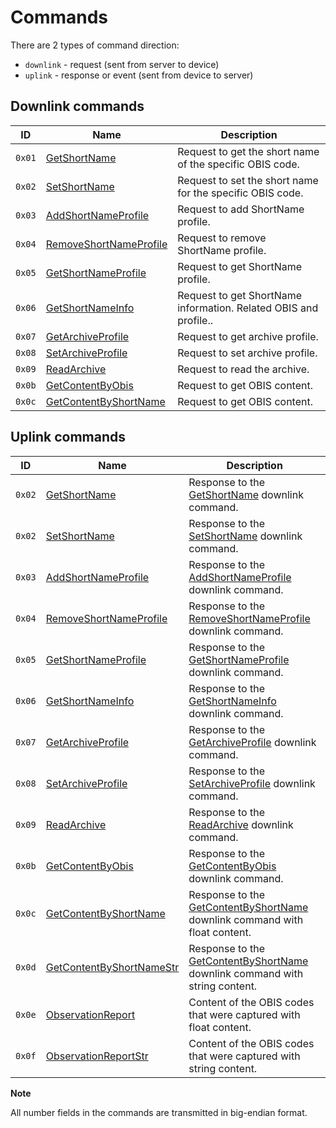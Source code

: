 # Commands

There are 2 types of command direction:

- `downlink` - request (sent from server to device)
- `uplink` - response or event (sent from device to server)


## Downlink commands

| ID     | Name                                                          | Description                                                      |
| ------ | ------------------------------------------------------------- | ---------------------------------------------------------------- |
| `0x01` | [GetShortName](./GetShortName.md#request)                     | Request to get the short name of the specific OBIS code.         |
| `0x02` | [SetShortName](./SetShortName.md#request)                     | Request to set the short name for the specific OBIS code.        |
| `0x03` | [AddShortNameProfile](./AddShortNameProfile.md#request)       | Request to add ShortName profile.                                |
| `0x04` | [RemoveShortNameProfile](./RemoveShortNameProfile.md#request) | Request to remove ShortName profile.                             |
| `0x05` | [GetShortNameProfile](./GetShortNameProfile.md#request)       | Request to get ShortName profile.                                |
| `0x06` | [GetShortNameInfo](./GetShortNameInfo.md#request)             | Request to get ShortName information. Related OBIS and profile.. |
| `0x07` | [GetArchiveProfile](./GetArchiveProfile.md#request)           | Request to get archive profile.                                  |
| `0x08` | [SetArchiveProfile](./SetArchiveProfile.md#request)           | Request to set archive profile.                                  |
| `0x09` | [ReadArchive](./ReadArchive.md#request)                       | Request to read the archive.                                     |
| `0x0b` | [GetContentByObis](./GetContentByObis.md#request)             | Request to get OBIS content.                                     |
| `0x0c` | [GetContentByShortName](./GetContentByShortName.md#request)   | Request to get OBIS content.                                     |


## Uplink commands

| ID     | Name                                                            | Description                                                                                                       |
| ------ | --------------------------------------------------------------- | ----------------------------------------------------------------------------------------------------------------- |
| `0x02` | [GetShortName](./GetShortName#response)                         | Response to the [GetShortName](./GetShortName.md#request) downlink command.                                       |
| `0x02` | [SetShortName](./SetShortName#response)                         | Response to the [SetShortName](./SetShortName.md#request) downlink command.                                       |
| `0x03` | [AddShortNameProfile](./AddShortNameProfile#response)           | Response to the [AddShortNameProfile](./AddShortNameProfile.md#request) downlink command.                         |
| `0x04` | [RemoveShortNameProfile](./RemoveShortNameProfile#response)     | Response to the [RemoveShortNameProfile](./RemoveShortNameProfile.md#request) downlink command.                   |
| `0x05` | [GetShortNameProfile](./GetShortNameProfile#response)           | Response to the [GetShortNameProfile](./GetShortNameProfile.md#request) downlink command.                         |
| `0x06` | [GetShortNameInfo](./GetShortNameInfo#response)                 | Response to the [GetShortNameInfo](./GetShortNameInfo.md#request) downlink command.                               |
| `0x07` | [GetArchiveProfile](./GetArchiveProfile#response)               | Response to the [GetArchiveProfile](./GetArchiveProfile.md#request) downlink command.                             |
| `0x08` | [SetArchiveProfile](./SetArchiveProfile#response)               | Response to the [SetArchiveProfile](./SetArchiveProfile.md#request) downlink command.                             |
| `0x09` | [ReadArchive](./ReadArchive#response)                           | Response to the [ReadArchive](./ReadArchive.md#request) downlink command.                                         |
| `0x0b` | [GetContentByObis](./GetContentByObis#response)                 | Response to the [GetContentByObis](./GetContentByObis.md#request) downlink command.                               |
| `0x0c` | [GetContentByShortName](./GetContentByShortName#response)       | Response to the [GetContentByShortName](./GetContentByShortName.md#request) downlink command with float content.  |
| `0x0d` | [GetContentByShortNameStr](./GetContentByShortNameStr#response) | Response to the [GetContentByShortName](./GetContentByShortName.md#request) downlink command with string content. |
| `0x0e` | [ObservationReport](./uplink/ObservationReport.md)              | Content of the OBIS codes that were captured with float content.                                                  |
| `0x0f` | [ObservationReportStr](./uplink/ObservationReportStr.md)        | Content of the OBIS codes that were captured with string content.                                                 |

**Note**

All number fields in the commands are transmitted in big-endian format.
